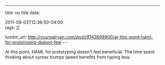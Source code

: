---
title: no title
date:

 2011-09-03T12:36:50-04:00  
tags:  []

tumblr_url:
http://yourpalryan.com/post/9743898900/at-this-point-haml-for-prototyping-doesnt-feel
\-\--

At this point, HAML for prototyping doesn't feel beneficial. The time
spent thinking about syntax trumps speed benefits from typing less.
